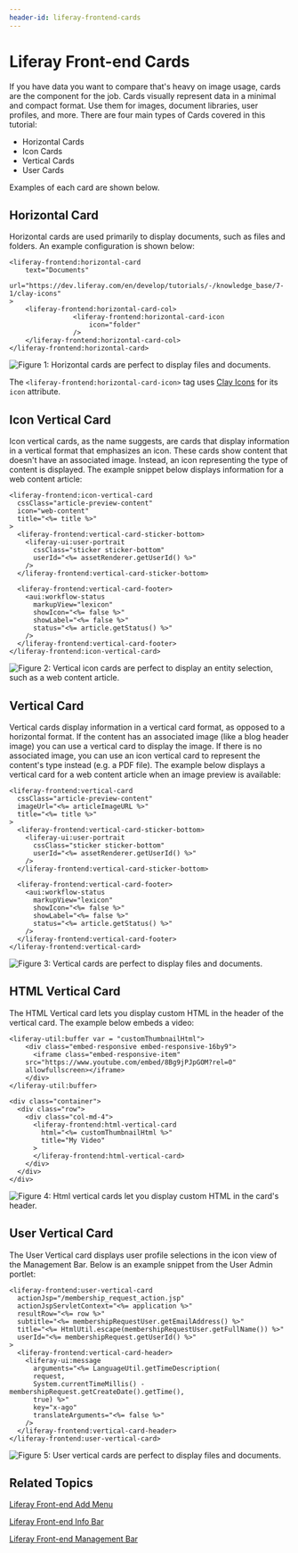 ```yaml
---
header-id: liferay-frontend-cards
---
```


# Liferay Front-end Cards

If you have data you want to compare that's heavy on image usage, cards are the
component for the job. Cards visually represent data in a minimal and compact
format. Use them for images, document libraries, user profiles, and more. There
are four main types of Cards covered in this tutorial:

- Horizontal Cards
- Icon Cards
- Vertical Cards
- User Cards

Examples of each card are shown below.

## Horizontal Card

Horizontal cards are used primarily to display documents, such as files and 
folders. An example configuration is shown below:

    <liferay-frontend:horizontal-card
    	text="Documents"
      url="https://dev.liferay.com/en/develop/tutorials/-/knowledge_base/7-1/clay-icons"
    >
    	<liferay-frontend:horizontal-card-col>
    				<liferay-frontend:horizontal-card-icon
    					icon="folder"
    				/>
    	</liferay-frontend:horizontal-card-col>
    </liferay-frontend:horizontal-card>

![Figure 1: Horizontal cards are perfect to display files and documents.](../../../images/liferay-frontend-taglib-cards-horizontal.png)

The `<liferay-frontend:horizontal-card-icon>` tag uses 
[Clay Icons](/docs/7-1/tutorials/-/knowledge_base/t/clay-icons) for its `icon` 
attribute. 

## Icon Vertical Card

Icon vertical cards, as the name suggests, are cards that display information in
a vertical format that emphasizes an icon. These cards show content that doesn't
have an associated image. Instead, an icon representing the type of content is
displayed. The example snippet below displays information for a web content
article:

    <liferay-frontend:icon-vertical-card
      cssClass="article-preview-content"
      icon="web-content"
      title="<%= title %>"
    >
      <liferay-frontend:vertical-card-sticker-bottom>
        <liferay-ui:user-portrait
          cssClass="sticker sticker-bottom"
          userId="<%= assetRenderer.getUserId() %>"
        />
      </liferay-frontend:vertical-card-sticker-bottom>

      <liferay-frontend:vertical-card-footer>
        <aui:workflow-status 
          markupView="lexicon" 
          showIcon="<%= false %>" 
          showLabel="<%= false %>" 
          status="<%= article.getStatus() %>" 
        />
      </liferay-frontend:vertical-card-footer>
    </liferay-frontend:icon-vertical-card>

![Figure 2: Vertical icon cards are perfect to display an entity selection, such as a web content article.](../../../images/liferay-frontend-taglib-cards-icon-vertical.png)

## Vertical Card

Vertical cards display information in a vertical card format, as opposed to
a horizontal format. If the content has an associated image (like a blog header
image) you can use a vertical card to display the image. If there is no
associated image, you can use an icon vertical card to represent the content's
type instead (e.g. a PDF file). The example below displays a vertical card for
a web content article when an image preview is available:

    <liferay-frontend:vertical-card
      cssClass="article-preview-content"
      imageUrl="<%= articleImageURL %>"
      title="<%= title %>"
    >
      <liferay-frontend:vertical-card-sticker-bottom>
        <liferay-ui:user-portrait
          cssClass="sticker sticker-bottom"
          userId="<%= assetRenderer.getUserId() %>"
        />
      </liferay-frontend:vertical-card-sticker-bottom>

      <liferay-frontend:vertical-card-footer>
        <aui:workflow-status 
          markupView="lexicon" 
          showIcon="<%= false %>" 
          showLabel="<%= false %>" 
          status="<%= article.getStatus() %>" 
        />
      </liferay-frontend:vertical-card-footer>
    </liferay-frontend:vertical-card>

![Figure 3: Vertical cards are perfect to display files and documents.](../../../images/liferay-frontend-taglib-cards-vertical.png)

## HTML Vertical Card

The HTML Vertical card lets you display custom HTML in the header of the 
vertical card. The example below embeds a video:

    <liferay-util:buffer var = "customThumbnailHtml">
    	<div class="embed-responsive embed-responsive-16by9">
    	  <iframe class="embed-responsive-item" 
        src="https://www.youtube.com/embed/8Bg9jPJpGOM?rel=0" 
        allowfullscreen></iframe>
    	</div>
    </liferay-util:buffer>

    <div class="container">
      <div class="row">
        <div class="col-md-4">
          <liferay-frontend:html-vertical-card
          	html="<%= customThumbnailHtml %>"
          	title="My Video"
          >
          </liferay-frontend:html-vertical-card>
        </div>
      </div>
    </div>

![Figure 4: Html vertical cards let you display custom HTML in the card's header.](../../../images/liferay-frontend-taglib-cards-html-vertical.png)

## User Vertical Card

The User Vertical card displays user profile selections in the icon view of the
Management Bar. Below is an example snippet from the User Admin portlet:

    <liferay-frontend:user-vertical-card
      actionJsp="/membership_request_action.jsp"
      actionJspServletContext="<%= application %>"
      resultRow="<%= row %>"
      subtitle="<%= membershipRequestUser.getEmailAddress() %>"
      title="<%= HtmlUtil.escape(membershipRequestUser.getFullName()) %>"
      userId="<%= membershipRequest.getUserId() %>"
    >
      <liferay-frontend:vertical-card-header>
        <liferay-ui:message 
          arguments="<%= LanguageUtil.getTimeDescription(
          request, 
          System.currentTimeMillis() - membershipRequest.getCreateDate().getTime(), 
          true) %>" 
          key="x-ago" 
          translateArguments="<%= false %>" 
        />
      </liferay-frontend:vertical-card-header>
    </liferay-frontend:user-vertical-card>

![Figure 5: User vertical cards are perfect to display files and documents.](../../../images/liferay-frontend-taglib-cards-user-vertical.png)

## Related Topics

[Liferay Front-end Add Menu](/docs/7-1/tutorials/-/knowledge_base/t/liferay-frontend-add-menu)

[Liferay Front-end Info Bar](/docs/7-1/tutorials/-/knowledge_base/t/liferay-frontend-info-bar)

[Liferay Front-end Management Bar](/docs/7-1/tutorials/-/knowledge_base/t/liferay-frontend-management-bar)
